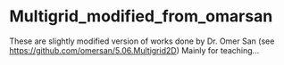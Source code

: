 # Multigrid_modified_from_omarsan
These are slightly modified version of works done by Dr. Omer San (see https://github.com/omersan/5.06.Multigrid2D)
Mainly for teaching...
